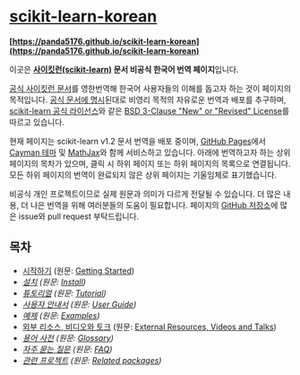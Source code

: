 # [scikit-learn-korean](https://panda5176.github.io/scikit-learn-korean)
**[https://panda5176.github.io/scikit-learn-korean](https://panda5176.github.io/scikit-learn-korean)**

이곳은 **[사이킷런(scikit-learn)](https://github.com/scikit-learn/scikit-learn) 문서 비공식 한국어 번역 페이지**입니다.

[공식 사이킷런 문서](https://scikit-learn.org/)를 영한번역해 한국어 사용자들의 이해를 돕고자 하는 것이 페이지의 목적입니다. [공식 문서에 명시](https://scikit-learn.org/dev/related_projects.html#translations-of-scikit-learn-documentation)된대로 비영리 목적의 자유로운 번역과 배포를 추구하며, [scikit-learn 공식 라이선스](https://github.com/scikit-learn/scikit-learn/blob/main/COPYING)와 같은 [BSD 3-Clause "New" or "Revised" License](https://github.com/panda5176/scikit-learn-korean/blob/main/LICENSE)를 따르고 있습니다.

현재 페이지는 scikit-learn v1.2 문서 번역을 배포 중이며, [GitHub Pages](https://pages.github.com/)에서 [Cayman 테마](https://github.com/pages-themes/cayman) 및 [MathJax](https://www.mathjax.org/)와 함께 서비스하고 있습니다. 아래에 번역하고자 하는 상위 페이지의 목차가 있으며, 클릭 시 하위 페이지 또는 하위 페이지의 목록으로 연결됩니다. 모든 하위 페이지의 번역이 완료되지 않은 상위 페이지는 기울임체로 표기했습니다.

비공식 개인 프로젝트이므로 실제 원문과 의미가 다르게 전달될 수 있습니다. 더 많은 내용, 더 나은 번역을 위해 여러분들의 도움이 필요합니다. 페이지의 [GitHub 저장소](https://github.com/panda5176/scikit-learn-korean)에 많은 issue와 pull request 부탁드립니다.

## 목차
- [시작하기](getting_started) (원문: [Getting Started](https://scikit-learn.org/stable/getting_started.html))
- *[설치](install) (원문: [Install](https://scikit-learn.org/stable/install.html))*
- *[튜토리얼](tutorial) (원문: [Tutorial](https://scikit-learn.org/stable/tutorial/index.html))*
- *[사용자 안내서](user_guide) (원문: [User Guide](https://scikit-learn.org/stable/user_guide.html))*
- *[예제](auto_examples) (원문: [Examples](https://scikit-learn.org/stable/auto_examples/index.html))*
- [외부 리소스, 비디오와 토크](presentations) (원문: [External Resources, Videos and Talks](https://scikit-learn.org/stable/presentations.html))
- *[용어 사전](glossary) (원문: [Glossary](https://scikit-learn.org/stable/glossary.html))*
- *[자주 묻는 질문](faq) (원문: [FAQ](https://scikit-learn.org/stable/faq.html))*
- *[관련 프로젝트](related_projects) (원문: [Related packages](https://scikit-learn.org/stable/related_projects.html))*
